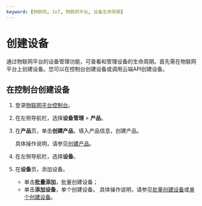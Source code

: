 ```yaml
---
keyword: [物联网, IoT, 物联网平台, 设备生命周期]
---
```


# 创建设备

通过物联网平台的设备管理功能，可查看和管理设备的生命周期。首先需在物联网平台上创建设备。您可以在控制台创建设备或调用云端API创建设备。

## 在控制台创建设备

1.  登录[物联网平台控制台](http://iot.console.aliyun.com/)。

2.  在左侧导航栏，选择**设备管理** \> **产品**。

3.  在**产品**页，单击**创建产品**，填入产品信息，创建产品。

    具体操作说明，请参见[创建产品](/intl.zh-CN/设备接入/创建产品.md)。

4.  在左侧导航栏，选择**设备**。

5.  在**设备**页，添加设备。

    -   单击**批量添加**，批量创建设备；
    -   单击**添加设备**，单个创建设备。
    具体操作说明，请参见[批量创建设备](/intl.zh-CN/设备接入/创建设备/批量创建设备.md)或[单个创建设备](/intl.zh-CN/设备接入/创建设备/单个创建设备.md)。


